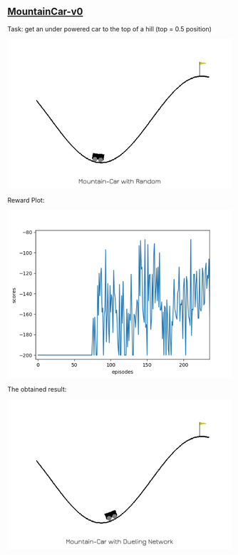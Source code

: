 ## [MountainCar-v0](https://github.com/openai/gym/wiki/MountainCar-v0)
Task: get an under powered car to the top of a hill (top = 0.5 position)

<p align="center">
  <img src="/assets/mountaincar_random.gif">
</p>



Reward Plot:
<p align="center">
  <img src="/assets/mountaincar_loss.png">
</p>

The obtained result:
<p align="center">
  <img src="/assets/mountaincar_duelingnet.gif">
</p>
